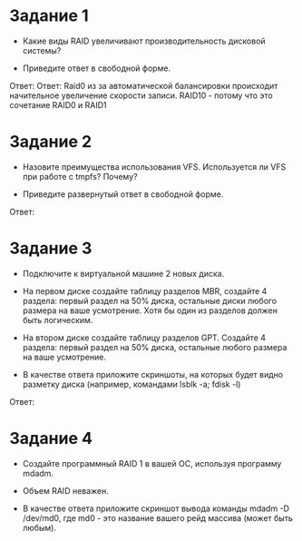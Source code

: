 # Задание 1
* Какие виды RAID увеличивают производительность дисковой системы?

* Приведите ответ в свободной форме.

Ответ: Ответ: Raid0 из за автоматической балансировки происходит начительное увеличение скорости записи. RAID10 - потому что это сочетание RAID0 и RAID1

# Задание 2
* Назовите преимущества использования VFS. Используется ли VFS при работе с tmpfs? Почему?

* Приведите развернутый ответ в свободной форме.

Ответ:


# Задание 3
* Подключите к виртуальной машине 2 новых диска.

* На первом диске создайте таблицу разделов MBR, создайте 4 раздела: первый раздел на 50% диска, остальные диски любого размера на ваше усмотрение. Хотя бы один из разделов должен быть логическим.

* На втором диске создайте таблицу разделов GPT. Создайте 4 раздела: первый раздел на 50% диска, остальные любого размера на ваше усмотрение.

* В качестве ответа приложите скриншоты, на которых будет видно разметку диска (например, командами lsblk -a; fdisk -l)

Ответ: 


# Задание 4
* Создайте программный RAID 1 в вашей ОС, используя программу mdadm.

* Объем RAID неважен.

* В качестве ответа приложите скриншот вывода команды mdadm -D /dev/md0, где md0 - это название вашего рейд массива (может быть любым).

